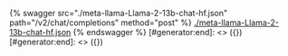 [#generator:start]: <> ({ "template": "openapi" })
[#generator:start]: <> ({ "template": "openapi" })
{% swagger src="./meta-llama-Llama-2-13b-chat-hf.json" path="/v2/chat/completions" method="post" %}
[./meta-llama-Llama-2-13b-chat-hf.json](./meta-llama-Llama-2-13b-chat-hf.json)
{% endswagger %}
[#generator:end]: <> ({})
[#generator:end]: <> ({})